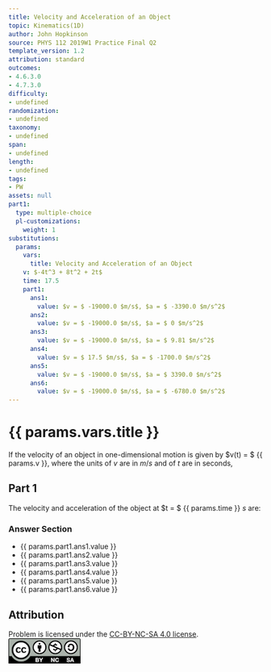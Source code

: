 ```yaml
---
title: Velocity and Acceleration of an Object
topic: Kinematics(1D)
author: John Hopkinson
source: PHYS 112 2019W1 Practice Final Q2
template_version: 1.2
attribution: standard
outcomes:
- 4.6.3.0
- 4.7.3.0
difficulty:
- undefined
randomization:
- undefined
taxonomy:
- undefined
span:
- undefined
length:
- undefined
tags:
- PW
assets: null
part1:
  type: multiple-choice
  pl-customizations:
    weight: 1
substitutions:
  params:
    vars:
      title: Velocity and Acceleration of an Object
    v: $-4t^3 + 8t^2 + 2t$
    time: 17.5
    part1:
      ans1:
        value: $v = $ -19000.0 $m/s$, $a = $ -3390.0 $m/s^2$
      ans2:
        value: $v = $ -19000.0 $m/s$, $a = $ 0 $m/s^2$
      ans3:
        value: $v = $ -19000.0 $m/s$, $a = $ 9.81 $m/s^2$
      ans4:
        value: $v = $ 17.5 $m/s$, $a = $ -1700.0 $m/s^2$
      ans5:
        value: $v = $ -19000.0 $m/s$, $a = $ 3390.0 $m/s^2$
      ans6:
        value: $v = $ -19000.0 $m/s$, $a = $ -6780.0 $m/s^2$
---
```

# {{ params.vars.title }}
If the velocity of an object in one-dimensional motion is given by $v(t) = $ {{ params.v }}, where the units of $v$ are in $m/s$ and of $t$ are in seconds,

## Part 1

The velocity and acceleration of the object at $t = $ {{ params.time }} $s$ are:

### Answer Section

- {{ params.part1.ans1.value }}
- {{ params.part1.ans2.value }}
- {{ params.part1.ans3.value }}
- {{ params.part1.ans4.value }}
- {{ params.part1.ans5.value }}
- {{ params.part1.ans6.value }}

## Attribution

Problem is licensed under the [CC-BY-NC-SA 4.0 license](https://creativecommons.org/licenses/by-nc-sa/4.0/).<br> ![The Creative Commons 4.0 license requiring attribution-BY, non-commercial-NC, and share-alike-SA license.](https://raw.githubusercontent.com/firasm/bits/master/by-nc-sa.png)